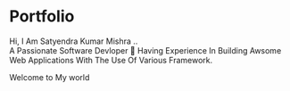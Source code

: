 # Portfolio
Hi, I Am Satyendra Kumar Mishra ..  
A Passionate Software Devloper 🚀 Having Experience In Building Awsome Web Applications With The Use Of Various Framework.

Welcome to My world
